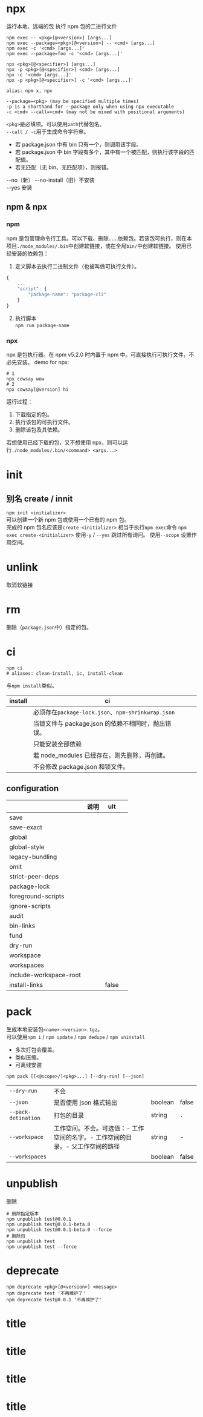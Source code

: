 # npx

运行本地、远端的包
执行 npm 包的二进行文件

```
npm exec -- <pkg>[@<version>] [args...]
npm exec --package=<pkg>[@<version>] -- <cmd> [args...]
npm exec -c '<cmd> [args...]'
npm exec --package=foo -c '<cmd> [args...]'

npx <pkg>[@<specifier>] [args...]
npx -p <pkg>[@<specifier>] <cmd> [args...]
npx -c '<cmd> [args...]'
npx -p <pkg>[@<specifier>] -c '<cmd> [args...]'

alias: npm x, npx

--package=<pkg> (may be specified multiple times)
-p is a shorthand for --package only when using npx executable
-c <cmd> --call=<cmd> (may not be mixed with positional arguments)
```

`<pkg>`是必填项。可以使用`path`代替包名。  
`--call / -c`用于生成命令字符串。

- 若 package.json 中有 bin 只有一个，则调用该字段。
- 若 package.json 中 bin 字段有多个，其中有一个被匹配，则执行该字段的匹配值。
- 若无匹配（无 bin、无匹配项），则报错。

--no（新） --no-install（旧）不安装  
--yes 安装

## npm & npx

### npm

npm 是包管理命令行工具。可以下载、删除……依赖包。若该包可执行，则在本项目`./node_modules/.bin`中创建软链接，或在全局`bin/`中创建软链接。
使用已经安装的依赖包：

1. 定义脚本去执行二进制文件（也被叫做可执行文件）。

```js
{
    ...
    "script": {
        "package-name": "package-cli"
    }
}
```

2. 执行脚本  
   `npm run package-name`

### npx

npx 是包执行器。在 npm v5.2.0 时内置于 npm 中。可直接执行可执行文件，不必先安装。
demo for npx:

```shell
# 1
npx cowsay wow
# 2
npx cowsay[@version] hi
```

运行过程：

1. 下载指定的包。
2. 执行该包的可执行文件。
3. 删除该包及其依赖。

若想使用已经下载的包，又不想使用 npx，则可以运行`./node_modules/.bin/<command> <args...>`

# init

## 别名 create / innit

`npm init <initializer>`  
可以创建一个新 npm 包或使用一个已有的 npm 包。  
完成的 npm 包名应该是`create-<initializer>`
相当于执行`npm exec`命令 `npm exec create-<initializer>`
使用`-y` / `--yes` 跳过所有询问。
使用`--scope` 设置作用空间。

# unlink

取消软链接

# rm

删除（`package.json`中）指定的包。

# ci

```shell
npm ci
# aliases: clean-install, ic, install-clean
```

与`npm install`类似。

| install | ci                                                 |     |     |
| ------- | -------------------------------------------------- | --- | --- |
|         | 必须存在`package-lock.json`、`npm-shrinkwrap.json` |     |     |
|         | 当锁文件与 package.json 的依赖不相同时，抛出错误。 |     |     |
|         | 只能安装全部依赖                                   |     |     |
|         | 若 node_modules 已经存在，则先删除，再创建。       |     |     |
|         | 不会修改 package.json 和锁文件。                   |     |     |

## configuration

|                        | 说明 | ult   |     |
| ---------------------- | ---- | ----- | --- |
| save                   |      |       |     |
| save-exact             |      |       |     |
| global                 |      |       |     |
| global-style           |      |       |     |
| legacy-bundling        |      |       |     |
| omit                   |      |       |     |
| strict-peer-deps       |      |       |     |
| package-lock           |      |       |     |
| foreground-scripts     |      |       |     |
| ignore-scripts         |      |       |     |
| audit                  |      |       |     |
| bin-links              |      |       |     |
| fund                   |      |       |     |
| dry-run                |      |       |     |
| workspace              |      |       |     |
| workspaces             |      |       |     |
| include-workspace-root |      |       |     |
| install-links          |      | false |     |

# pack

生成本地安装包`<name>-<version>.tgz`。  
可以使用`npm i` / `npm update` / `npm dedupe` / `npm uninstall`

- 多次打包会覆盖。
- 类似压缩。
- 可离线安装

```shell
npm pack [[<@scope>/]<pkg>...] [--dry-run] [--json]
```

|                     |                                                                                |         |       |
| ------------------- | ------------------------------------------------------------------------------ | ------- | ----- |
| `--dry-run`         | 不会                                                                           |         |       |
| `--json`            | 是否使用 json 格式输出                                                         | boolean | false |
| `--pack-detination` | 打包的目录                                                                     | string  | `.`   |
| `--workspace`       | 工作空间。不会。可选值：- 工作空间的名字。- 工作空间的目录。- 父工作空间的路径 | string  | -     |
| `--workspaces`      |                                                                                | boolean | false |

# unpublish

删除

```shell
# 删除指定版本
npm unpublish test@0.0.1
npm unpublish test@0.0.1-beta.0
npm unpublish test@0.0.1-beta.0 --force
# 删除包
npm unpublish test
npm unpublish test --force
```

# deprecate

```shell
npm deprecate <pkg>[@<version>] <message>
npm deprecate test '不再维护了'
npm deprecate test@0.0.1 '不再维护了'
```

# title

# title

# title

# title
